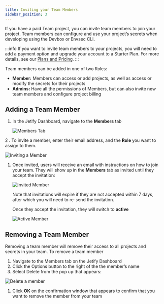 ```yaml
---
title: Inviting your Team Members
sidebar_position: 3
---
```


If you have a paid Team project, you can invite team members to join your project. Team members can configure and use your project’s secrets when developing using the Devbox or Envsec CLI.

:::info
If you want to invite team members to your projects, you will need to add a payment option and upgrade your account to a Starter Plan. For more details, see our [Plans and Pricing](https://www.jetify.com/cloud/pricing).
:::

Team members can be added in one of two Roles:

- **Member:** Members can access or add projects, as well as access or modify the secrets for their projects
- **Admins:** Have all the permissions of Members, but can also invite new team members and configure project billing

## Adding a Team Member

1. In the Jetify Dashboard, navigate to the **Members** tab

   ![Members Tab](../../static/img/members_tab.png)

2 . To invite a member, enter their email address, and the **Role** you want to assign to them.

![Inviting a Member](../../static/img/inviting_member.png)

1. Once invited, users will receive an email with instructions on how to join your team. They will show up in the **Members** tab as invited until they accept the invitation:

   ![Invited Member](../../static/img/invited_member.png)

   Note that invitations will expire if they are not accepted within 7 days, after which you will need to re-send the invitation.

   Once they accept the invitation, they will switch to **active**

   ![Active Member](../../static/img/active_member.png)

## Removing a Team Member

Removing a team member will remove their access to all projects and secrets in your team. To remove a team member

1. Navigate to the Members tab on the Jetify Dashboard
2. Click the Options button to the right of the the member’s name
3. Select Delete from the pop up that appears:

![Delete a member](../../static/img/delete_member.png)

1. Click **OK** on the confirmation window that appears to confirm that you want to remove the member from your team
